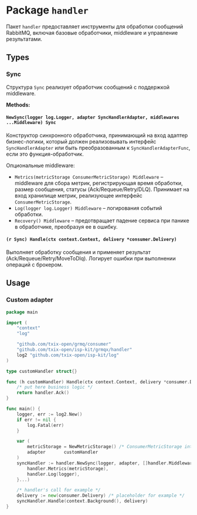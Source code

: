 # Package `handler`

Пакет `handler` предоставляет инструменты для обработки сообщений RabbitMQ, включая базовые обработчики, middleware и
управление результатами.

## Types

### Sync

Структура `Sync` реализует обработчик сообщений с поддержкой middleware.

**Methods:**

#### `NewSync(logger log.Logger, adapter SyncHandlerAdapter, middlewares ...Middleware) Sync`

Конструктор синхронного обработчика, принимающий на вход адаптер бизнес-логики, который должен реализовывать интерфейс
`SyncHandlerAdapter`
или быть преобразованным к `SyncHandlerAdapterFunc`, если это функция-обработчик.

Опциональные middleware:

- `Metrics(metricStorage ConsumerMetricStorage) Middleware` – middleware для сбора метрик, регистрирующая время
  обработки, размер сообщения, статусы (Ack/Requeue/Retry/DLQ). Принимает на вход хранилище метрик, реализующее
  интерфейс `ConsumerMetricStorage`.
- `Log(logger log.Logger) Middleware` – логирования событий обработки.
- `Recovery() Middleware` – предотвращает падение сервиса при панике в обработчике, преобразуя ее в ошибку.

#### `(r Sync) Handle(ctx context.Context, delivery *consumer.Delivery)`

Выполняет обработку сообщения и применяет результат (Ack/Requeue/Retry/MoveToDlq). Логирует ошибки при выполнении
операций с брокером.

## Usage

### Custom adapter

```go
package main

import (
	"context"
	"log"

	"github.com/txix-open/grmq/consumer"
	"github.com/txix-open/isp-kit/grmqx/handler"
	log2 "github.com/txix-open/isp-kit/log"
)

type customHandler struct{}

func (h customHandler) Handle(ctx context.Context, delivery *consumer.Delivery) handler.Result {
	/* put here business logic */
	return handler.Ack()
}

func main() {
	logger, err := log2.New()
	if err != nil {
		log.Fatal(err)
	}

	var (
		metricStorage = NewMetricStorage() /* ConsumerMetricStorage interface implementation */
		adapter       customHandler
	)
	syncHandler := handler.NewSync(logger, adapter, []handler.Middleware{
		handler.Metrics(metricStorage),
		handler.Log(logger),
	}...)

	/* handler's call for example */
	delivery := new(consumer.Delivery) /* placeholder for example */
	syncHandler.Handle(context.Background(), delivery)
}

```